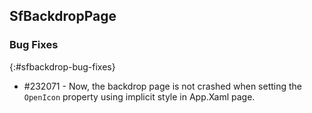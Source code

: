 ## SfBackdropPage

### Bug Fixes
{:#sfbackdrop-bug-fixes}

* \#232071 - Now, the backdrop page is not crashed when setting the `OpenIcon` property using implicit style in App.Xaml page.

